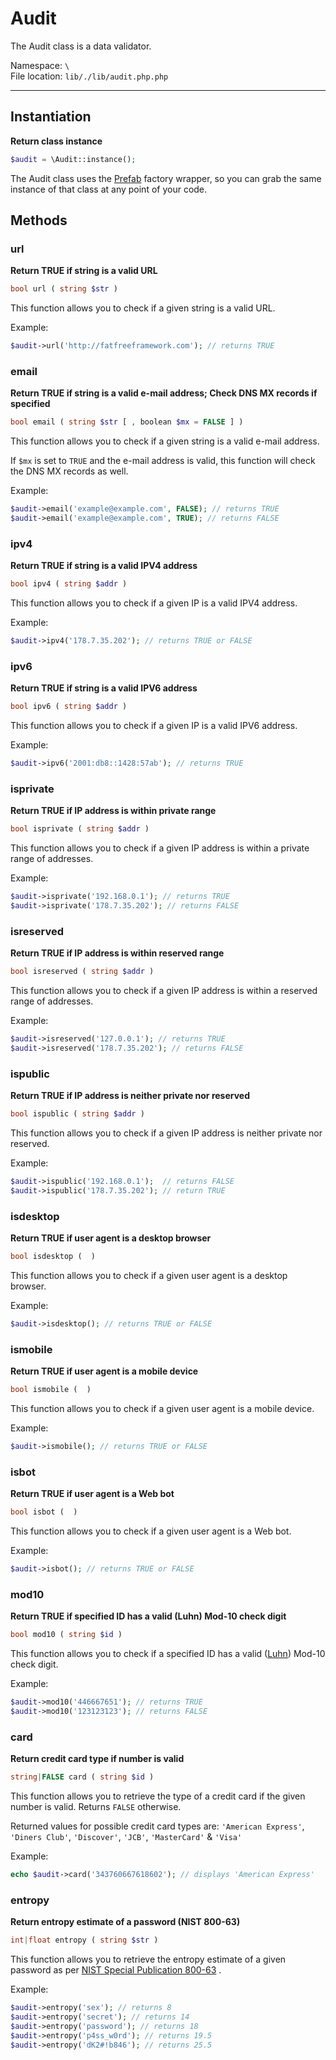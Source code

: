# Audit

The Audit class is a data validator.

Namespace: `\` <br>
File location: `lib/./lib/audit.php.php`

---


## Instantiation

**Return class instance**


```php
$audit = \Audit::instance();
```

The Audit class uses the [Prefab](prefab-registry) factory wrapper, so you can grab the same instance of that class at any point of your code. 


## Methods


### url

**Return TRUE if string is a valid URL**

``` php
bool url ( string $str ) 
```

This function allows you to check if a given string is a valid URL. 

Example:

``` php
$audit->url('http://fatfreeframework.com'); // returns TRUE
```

### email

**Return TRUE if string is a valid e-mail address; Check DNS MX records if specified**

``` php
bool email ( string $str [ , boolean $mx = FALSE ] ) 
```

This function allows you to check if a given string is a valid e-mail address. 

If `$mx` is set to `TRUE` and the e-mail address is valid, this function will check the DNS MX records as well. 

Example:

``` php
$audit->email('example@example.com', FALSE); // returns TRUE
$audit->email('example@example.com', TRUE); // returns FALSE
```

### ipv4

**Return TRUE if string is a valid IPV4 address**

``` php
bool ipv4 ( string $addr ) 
```

This function allows you to check if a given IP is a valid IPV4 address. 

Example:

``` php
$audit->ipv4('178.7.35.202'); // returns TRUE or FALSE
```

### ipv6

**Return TRUE if string is a valid IPV6 address**

``` php
bool ipv6 ( string $addr ) 
```

This function allows you to check if a given IP is a valid IPV6 address. 

Example:

``` php
$audit->ipv6('2001:db8::1428:57ab'); // returns TRUE
```

### isprivate

**Return TRUE if IP address is within private range**

``` php
bool isprivate ( string $addr ) 
```

This function allows you to check if a given IP address is within a private range of addresses. 

Example:

``` php
$audit->isprivate('192.168.0.1'); // returns TRUE
$audit->isprivate('178.7.35.202'); // returns FALSE
```

### isreserved

**Return TRUE if IP address is within reserved range**

``` php
bool isreserved ( string $addr ) 
```

This function allows you to check if a given IP address is within a reserved range of addresses. 

Example:

``` php
$audit->isreserved('127.0.0.1'); // returns TRUE
$audit->isreserved('178.7.35.202'); // returns FALSE
```

### ispublic

**Return TRUE if IP address is neither private nor reserved**

``` php
bool ispublic ( string $addr ) 
```

This function allows you to check if a given IP address is neither private nor reserved. 

Example:

``` php
$audit->ispublic('192.168.0.1');  // returns FALSE
$audit->ispublic('178.7.35.202'); // return TRUE
```

### isdesktop

**Return TRUE if user agent is a desktop browser**

``` php
bool isdesktop (  ) 
```

This function allows you to check if a given user agent is a desktop browser. 

Example:

``` php
$audit->isdesktop(); // returns TRUE or FALSE
```

### ismobile

**Return TRUE if user agent is a mobile device**

``` php
bool ismobile (  ) 
```

This function allows you to check if a given user agent is a mobile device. 

Example:

``` php
$audit->ismobile(); // returns TRUE or FALSE
```

### isbot

**Return TRUE if user agent is a Web bot**

``` php
bool isbot (  ) 
```

This function allows you to check if a given user agent is a Web bot. 

Example:

``` php
$audit->isbot(); // returns TRUE or FALSE
```

### mod10

**Return TRUE if specified ID has a valid (Luhn) Mod-10 check digit**

``` php
bool mod10 ( string $id ) 
```

This function allows you to check if a specified ID has a valid ([Luhn](http://en.wikipedia.org/wiki/Luhn_algorithm "Luhn algorithm on Wikipedia")) Mod-10 check digit. 

Example:

``` php
$audit->mod10('446667651'); // returns TRUE
$audit->mod10('123123123'); // returns FALSE
```

### card

**Return credit card type if number is valid**

``` php
string|FALSE card ( string $id ) 
```

This function allows you to retrieve the type of a credit card if the given number is valid. Returns `FALSE` otherwise.

Returned values for possible credit card types are: `'American Express'`, `'Diners Club'`, `'Discover'`, `'JCB'`, `'MasterCard'` & `'Visa'`

Example:

``` php
echo $audit->card('343760667618602'); // displays 'American Express'
```

### entropy

**Return entropy estimate of a password (NIST 800-63)**

``` php
int|float entropy ( string $str ) 
```

This function allows you to retrieve the entropy estimate of a given password as per [NIST Special Publication 800-63](http://en.wikipedia.org/wiki/Password_strength#NIST_Special_Publication_800-63 "Wikipedia :: NIST Special Publication 800-63") . 

Example:

``` php
$audit->entropy('sex'); // returns 8
$audit->entropy('secret'); // returns 14
$audit->entropy('password'); // returns 18
$audit->entropy('p4ss_w0rd'); // returns 19.5
$audit->entropy('dK2#!b846'); // returns 25.5
```

